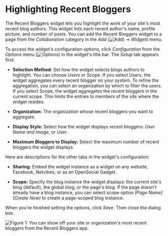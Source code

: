 # Highlighting Recent Bloggers [](id=highlighting-recent-bloggers)

The Recent Bloggers widget lets you highlight the work of your site's most 
recent blog authors. This widget lists each recent author's name, profile 
picture, and number of posts. You can add the Recent Bloggers widget to a page 
from the *Collaboration* category in the *Add* 
(![Add](../../../../images/icon-add-app.png)) &rarr; *Widgets* menu. 

To access the widget's configuration options, click *Configuration* from the 
*Options* menu 
(![Options](../../../../images/icon-app-options.png)) in the widget's title bar. 
The *Setup* tab appears first: 

-   **Selection Method:** Set how the widget selects blogs authors to highlight. 
    You can choose *Users* or *Scope*. If you select Users, the widget 
    aggregates every recent blogger on your system. To refine the aggregation, 
    you can select an organization by which to filter the users. If you select 
    Scope, the widget aggregates the recent bloggers in the current scope. This 
    limits the entries to members of the site where the widget resides. 

-   **Organization:** The organization whose recent bloggers you want to 
    aggregate. 

-   **Display Style:** Select how the widget displays recent bloggers: 
    *User Name and Image*, or *User*.

-   **Maximum Bloggers to Display:** Select the maximum number of recent 
    bloggers the widget displays. 

Here are descriptions for the other tabs in the widget's configuration: 

-   **Sharing:** Embed the widget instance as a widget on any website, 
    Facebook, Netvibes, or as an OpenSocial Gadget. 

-   **Scope:** Specify the blog instance the widget displays: the current site's 
    blog (default), the global blog, or the page's blog. If the page doesn't
    already have a blog instance, you can select scope option *\[Page Name\]
    \(Create New\)* to create a page-scoped blog instance. 

When you're finished setting the options, click *Save*. Then close the dialog
box. 

![Figure 1: You can show off your site or organization's most recent bloggers from the Recent Bloggers app.](../../../../images/blogs-recent-bloggers.png)

